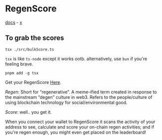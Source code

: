 # RegenScore

[docs](https://docs.regenscore.io) - [x](https://x.com/regenscoreio)

## To grab the scores

```shell
tsx ./src/bulkScore.ts
```

`tsx` is like `ts-node` except it works ootb. alternatively, use `bun` if you're feeling brave.

```shell
pnpm add -g tsx
```

Get your RegenScore [Here](https://regenscore.io).

_Regen_: Short for “regenerative”. A meme-ified term created in response to the mainstream “degen” culture in web3. Refers to the people/culture of using blockchain technology for social/environmental good.

_Score_: well.. you get it.

When you connect your wallet to RegenScore it scans the activity of your address to see, calculate and score your on-chain regen activities; and if you're regen enough, you might even get placed on the leaderboard!
